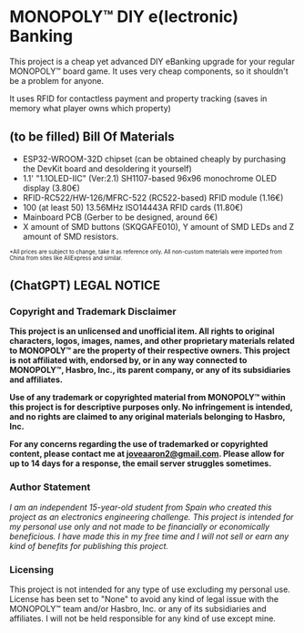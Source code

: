 # MONOPOLY™ DIY e(lectronic) Banking
This project is a cheap yet advanced DIY eBanking upgrade for your regular MONOPOLY™ board game.
It uses very cheap components, so it shouldn't be a problem for anyone. 

It uses RFID for contactless payment and property tracking (saves in memory what player owns which property)
## (to be filled) Bill Of Materials

 - ESP32-WROOM-32D chipset (can be obtained cheaply by purchasing the DevKit board and desoldering it yourself)
 - 1.1' "1.1OLED-IIC" (Ver:2.1) SH1107-based 96x96 monochrome OLED display (3.80€)
 - RFID-RC522/HW-126/MFRC-522 (RC522-based) RFID module (1.16€)
 - 100 (at least 50) 13.56MHz ISO14443A RFID cards (11.80€)
 - Mainboard PCB (Gerber to be designed, around 6€)
 - X amount of SMD buttons (SKQGAFE010), Y amount of SMD LEDs and Z amount of SMD resistors.

<sup><sub>*All prices are subject to change, take it as reference only. All non-custom materials were imported from China from sites like AliExpress and similar.</sub></sup>
## (ChatGPT) LEGAL NOTICE
### Copyright and Trademark Disclaimer
**This project is an unlicensed and unofficial item. All rights to original characters, logos, images, names, and other proprietary materials related to MONOPOLY™ are the property of their respective owners. This project is not affiliated with, endorsed by, or in any way connected to MONOPOLY™, Hasbro, Inc., its parent company, or any of its subsidiaries and affiliates.**

**Use of any trademark or copyrighted material from MONOPOLY™ within this project is for descriptive purposes only. No infringement is intended, and no rights are claimed to any original materials belonging to Hasbro, Inc.**

**For any concerns regarding the use of trademarked or copyrighted content, please contact me at joveaaron2@gmail.com. Please allow for up to 14 days for a response, the email server struggles sometimes.**

### Author Statement
*I am an independent 15-year-old student from Spain who created this project as an electronics engineering challenge. This project is intended for my personal use only and not made to be financially or economically beneficious. I have made this in my free time and I will not sell or earn any kind of benefits for publishing this project.*

### Licensing
This project is not intended for any type of use excluding my personal use. License has been set to "None" to avoid any kind of legal issue with the MONOPOLY™ team and/or Hasbro, Inc. or any of its subsidiaries and affiliates. I will not be held responsible for any kind of use except mine.
